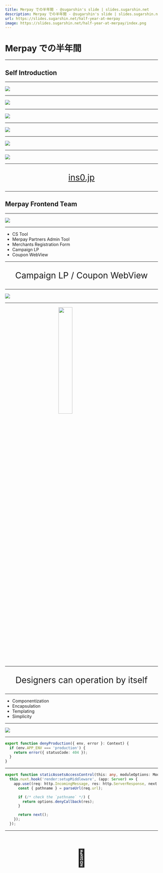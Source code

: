 ```yaml
---
title: Merpay での半年間 - @sugarshin's slide | slides.sugarshin.net
description: Merpay での半年間 - @sugarshin's slide | slides.sugarshin.net
url: https://slides.sugarshin.net/half-year-at-merpay
image: https://slides.sugarshin.net/half-year-at-merpay/index.png
---
```


# Merpay での半年間

---

## Self Introduction

---

<img src="images/g.png" style="display: block; margin: 0 auto;">

---

<img src="images/h.png" style="display: block; margin: 0 auto;">

---

<img src="images/b.png" style="display: block; margin: 0 auto;">

---

<img src="images/i0.png" style="display: block; margin: 0 auto;">

---

<img src="images/i1.png" style="display: block; margin: 0 auto;">

---

<img src="images/i2.png" style="display: block; margin: 0 auto;">

---

<p style="text-align: center; font-size: 2em;"><a href="https://ins0.jp/" target="_blank">ins0.jp</a></p>

---

## Merpay Frontend Team

---

<img src="images/m.png" style="display: block; margin: 0 auto;">

---

- CS Tool
- Merpay Partners Admin Tool
- Merchants Registration Form
- Campaign LP
- Coupon WebView

---

<p style="text-align: center; font-size: 2em;">
  Campaign LP /
  Coupon WebView
</p>

---

<img src="images/c.png" style="display: block; margin: 0 auto;">

---

<img src="images/n.png" style="display: block; margin: 0 auto; width: 30%; height: auto;">

---

<p style="text-align: center; font-size: 2em;">Designers can operation by itself</p>

---

- Componentization
- Encapsulation
- Templating
- Simplicity

---

<img src="images/d.png" style="display: block; margin: 0 auto;">

---

```ts
export function denyProduction({ env, error }: Context) {
  if (env.APP_ENV === 'production') {
    return error({ statusCode: 404 });
  }
}
```

---

```ts
export function staticAssetsAccessControl(this: any, moduleOptions: ModuleOptions) {
  this.nuxt.hook('render:setupMiddleware', (app: Server) => {
    app.use((req: http.IncomingMessage, res: http.ServerResponse, next: (err?: any) => void) => {
      const { pathname } = parseUrl(req.url);

      if (/* check the `pathname` */) {
        return options.denyCallback(res);
      }

      return next();
    });
  });
```

---

<p style="text-align: center; font-size: 4em;">🙏</p>

